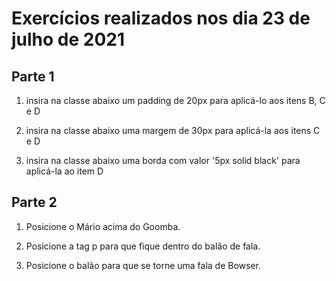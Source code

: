 # Exercícios realizados nos dia 23 de julho de 2021

## Parte 1

1. insira na classe abaixo um padding de 20px para aplicá-lo aos itens B, C e D

2. insira na classe abaixo uma margem de 30px para aplicá-la aos itens C e D

3. insira na classe abaixo uma borda com valor '5px solid black' para aplicá-la ao item D

## Parte 2

1. Posicione o Mário acima do Goomba.

2. Posicione a tag p para que fique dentro do balão de fala.

3. Posicione o balão para que se torne uma fala de Bowser.